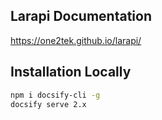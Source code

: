 ## Larapi Documentation

https://one2tek.github.io/larapi/

## Installation Locally

```bash
npm i docsify-cli -g
docsify serve 2.x
```